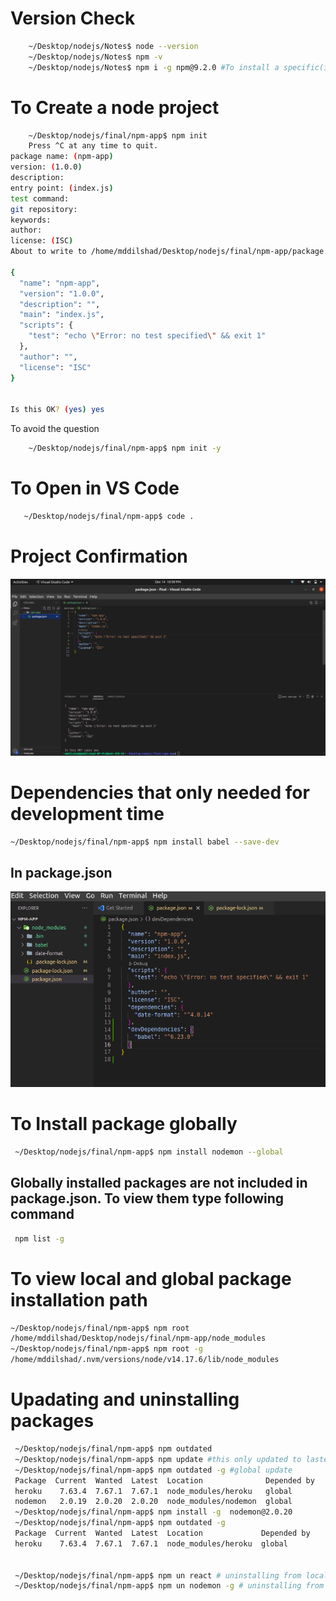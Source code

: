 # Version Check
```bash
    ~/Desktop/nodejs/Notes$ node --version
    ~/Desktop/nodejs/Notes$ npm -v
    ~/Desktop/nodejs/Notes$ npm i -g npm@9.2.0 #To install a specific(in this case latest) version
```
# To Create a node project
```bash
    ~/Desktop/nodejs/final/npm-app$ npm init
    Press ^C at any time to quit.
package name: (npm-app) 
version: (1.0.0) 
description: 
entry point: (index.js) 
test command: 
git repository: 
keywords: 
author: 
license: (ISC) 
About to write to /home/mddilshad/Desktop/nodejs/final/npm-app/package.json:

{
  "name": "npm-app",
  "version": "1.0.0",
  "description": "",
  "main": "index.js",
  "scripts": {
    "test": "echo \"Error: no test specified\" && exit 1"
  },
  "author": "",
  "license": "ISC"
}


Is this OK? (yes) yes
```
To avoid the question
```bash
    ~/Desktop/nodejs/final/npm-app$ npm init -y
```
# To Open in VS Code
```bash
   ~/Desktop/nodejs/final/npm-app$ code .
```
# Project Confirmation
![Project init](src/img/package-json.png)

# Dependencies that only needed for development time
 ```bash
 ~/Desktop/nodejs/final/npm-app$ npm install babel --save-dev
 ```
 ## In package.json
 ![dev-dependency](src/img/dev-dependency.png)

 # To Install package globally
 ```bash
  ~/Desktop/nodejs/final/npm-app$ npm install nodemon --global
 ```
 ## Globally installed packages are not included in package.json. To view them type following command
 ```bash
  npm list -g
 ```
 # To view local and global package installation path
 ```bash
~/Desktop/nodejs/final/npm-app$ npm root
/home/mddilshad/Desktop/nodejs/final/npm-app/node_modules
~/Desktop/nodejs/final/npm-app$ npm root -g
/home/mddilshad/.nvm/versions/node/v14.17.6/lib/node_modules
 ```

 # Upadating and uninstalling packages
 ```bash
  ~/Desktop/nodejs/final/npm-app$ npm outdated
  ~/Desktop/nodejs/final/npm-app$ npm update #this only updated to lasted minor versin
  ~/Desktop/nodejs/final/npm-app$ npm outdated -g #global update
  Package  Current  Wanted  Latest  Location              Depended by
  heroku    7.63.4  7.67.1  7.67.1  node_modules/heroku   global
  nodemon   2.0.19  2.0.20  2.0.20  node_modules/nodemon  global
  ~/Desktop/nodejs/final/npm-app$ npm install -g  nodemon@2.0.20
  ~/Desktop/nodejs/final/npm-app$ npm outdated -g
  Package  Current  Wanted  Latest  Location             Depended by
  heroku    7.63.4  7.67.1  7.67.1  node_modules/heroku  global


  ~/Desktop/nodejs/final/npm-app$ npm un react # uninstalling from local
  ~/Desktop/nodejs/final/npm-app$ npm un nodemon -g # uninstalling from global
 ```